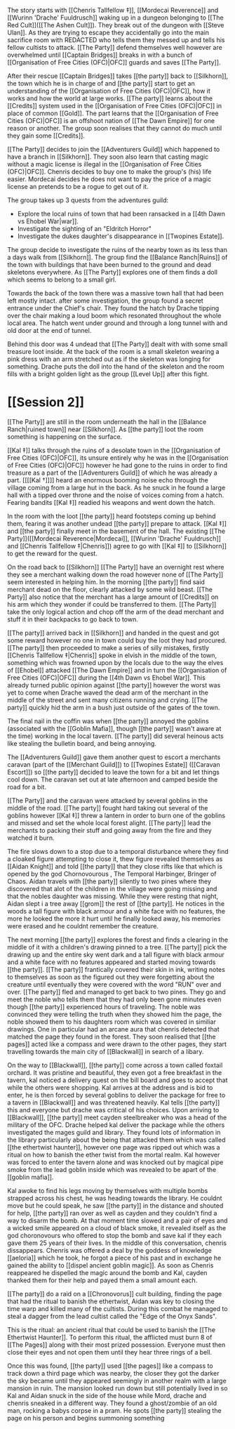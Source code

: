 The story starts with [[Chenris Tallfellow ‡]], [[Mordecai Reverence]] and [[Wurinn 'Drache' Fuuldrusch]] waking up in a dungeon belonging to [[The Red Cult]]([[The Ashen Cult]]). They break out of the dungeon with [[Steve Ulan]]. As they are trying to escape they accidentally go into the main sacrifice room with REDACTED who tells them they messed up and tells his fellow cultists to attack. [[The Party]] defend themselves well however are overwhelmed until [[Captain Bridges]] breaks in with a bunch of [[Organisation of Free Cities (OFC)|OFC]] guards and saves [[The Party]].

After their rescue [[Captain Bridges]] takes [[the party]] back to [[Silkhorn]], the town which he is in charge of and [[the party]] start to get an understanding of the [[Organisation of Free Cities (OFC)|OFC]], how it works and how the world at large works. [[The party]] learns about the [[Credits]] system used in the [[Organisation of Free Cities (OFC)|OFC]] in place of common [[Gold]]. The part learns that the [[Organisation of Free Cities (OFC)|OFC]] is an offshoot nation of [[The Dawn Empire]] for one reason or another. The group soon realises that they cannot do much until they gain some [[Credits]].

[[The Party]] decides to join the [[Adventurers Guild]] which happened to have a branch in [[Silkhorn]]. They soon also learn that casting magic without a magic license is illegal in the [[Organisation of Free Cities (OFC)|OFC]]. Chenris decides to buy one to make the group's (his) life easier. Mordecai decides he does not want to pay the price of a magic license an pretends to be a rogue to get out of it.

The group takes up 3 quests from the adventures guild:
- Explore the local ruins of town that had been ransacked in a [[4th Dawn vs Ehobel War|war]].
- Investigate the sighting of an "Eldritch Horror"
- Investigate the dukes daughter's disappearance in [[Twopines Estate]].

The group decide to investigate the ruins of the nearby town as its less than a days walk from [[Silkhorn]]. The group find the [[Balance Ranch|Ruins]] of the town with buildings that have been burned to the ground and dead skeletons everywhere. As [[The Party]] explores one of them finds a doll which seems to belong to a small girl.

Towards the back of the town there was a massive town hall that had been left mostly intact. after some investigation, the group found a secret entrance under the Chief's chair. They found the hatch by Drache tipping over the chair making a loud boom which resonated throughout the whole local area. The hatch went under ground and through a long tunnel with and old door at the end of tunnel. 

Behind this door was 4 undead that [[The Party]] dealt with with some small treasure loot inside. At the back of the room is a small skeleton wearing a pink dress with an arm stretched out as if the skeleton was longing for something. Drache puts the doll into the hand of the skeleton and the room fills with a bright golden light as the group [[Level Up]] after this fight.

# [[Session 2]]
[[The Party]] are still in the room underneath the hall in the [[Balance Ranch|ruined town]] near [[Silkhorn]]. As [[the party]] loot the room something is happening on the surface.

[[Kal ‡]] talks through the ruins of a desolate town in the [[Organisation of Free Cities (OFC)|OFC]], its unsure entirely why he was in the [[Organisation of Free Cities (OFC)|OFC]] however he had gone to the ruins in order to find treasure as a part of the [[Adventurers Guild]] of which he was already a part. [[[[Kal †]]]] heard an enormous booming noise echo through the village coming from a large hut in the back. As he snuck in he found a large hall with a tipped over throne and the noise of voices coming from a hatch. Fearing bandits [[Kal ‡]] readied his weapons and went down the hatch.

In the room with the loot [[the party]] heard footsteps coming up behind them, fearing it was another undead [[the party]] prepare to attack. [[Kal ‡]] and [[the party]] finally meet in the basement of the hall. The existing [[The Party]]([[Mordecai Reverence|Mordecai]], [[Wurinn 'Drache' Fuuldrusch]] and [[Chenris Tallfellow ‡|Chenris]]) agree to go with [[Kal ‡]] to [[Silkhorn]] to get the reward for the quest. 

On the road back to [[Silkhorn]] [[The Party]] have an overnight rest where they see a merchant walking down the road however none of [[The Party]] seem interested in helping him. In the morning [[the party]] find said merchant dead on the floor, clearly attacked by some wild beast. [[The Party]] also notice that the merchant has a large amount of [[Credits]] on his arm which they wonder if could be transferred to them. [[The Party]] take the only logical action and chop off the arm of the dead merchant and stuff it in their backpacks to go back to town.

[[The party]] arrived back in [[Silkhorn]] and handed in the quest and got some reward however no one in town could buy the loot they had procured. [[The party]] then proceeded to make a series of silly mistakes, firstly [[Chenris Tallfellow ‡|Chenris]] spoke in elvish in the middle of the town, something which was frowned upon by the locals due to the way the elves of [[Ehobel]] attacked [[The Dawn Empire]] and in turn the [[Organisation of Free Cities (OFC)|OFC]] during the [[4th Dawn vs Ehobel War]]. This already turned public opinion against [[the party]] however the worst was yet to come when Drache waved the dead arm of the merchant in the middle of the street and sent many citizens running and crying. [[The party]] quickly hid the arm in a bush just outside of the gates of the town.

The final nail in the coffin was when [[the party]] annoyed the goblins (associated with the [[Goblin Mafia]], though [[the party]] wasn't aware at the time) working in the local tavern. [[The party]] did several heinous acts like stealing the bulletin board, and being annoying.

The [[Adventurers Guild]] gave them another quest to escort a merchants caravan (part of the [[Merchant Guild]]) to [[Twopines Estate]] ([[Caravan Escort]]) so [[the party]] decided to leave the town for a bit and let things cool down. The caravan set out at late afternoon and camped beside the road for a bit.

[[The Party]] and the caravan were attacked by several goblins in the middle of the road. [[The party]] fought hard taking out several of the goblins however [[Kal ‡]] threw a lantern in order to burn one of the goblins and missed and set the whole local forest alight. [[The party]] lead the merchants to packing their stuff and going away from the fire and they watched it burn.


The fire slows down to a stop due to a temporal disturbance where they find a cloaked figure attempting to close it, thew figure revealed themselves as [[Aidan Knight]] and told [[the party]] that they close rifts like that which is opened by  the god Chornovourous , The Temporal Harbinger, Bringer of Chaos. Aidan travels with [[the party]] silently to two pines where they discovered that alot of the children in the village were going missing and that the nobles daughter was missing. While they were resting that night, Aidan slept i a tree away [[grom]] the rest of [[the party]]. He notices in the woods a tall figure with black armour and a white face with no features, the more he looked the more it hurt until he finally looked away, his memories were erased and he couldnt remember the creature.

The next morning [[the party]] explores the forest and finds a clearing in the middle of it with a children's drawing pinned to a tree. [[The party]] pick the drawing up and the entire sky went dark and a tall figure with black armour and a white face with no features appeared and started moving towards [[the party]]. [[The party]] frantically covered their skin in ink, writing notes to themselves as soon as the figured out they were forgetting about the creature until eventually they were covered with the word "RUN" over and over. [[The party]] fled and managed to get back to two pines. They go and meet the noble who tells them that they had only been gone minutes even though [[the party]] experienced hours of traveling. The noble was convinced they were telling the truth when they showed him the page, the noble  showed them to his daughters room which was covered in similiar drawings. One in particular had an arcane aura that chenris detected that matched the page they found in the forest. They soon realised that [[the pages]] acted like a compass and were drawn to the other pages, they start travelling towards the main city of [[Blackwall]] in search of a libary.

On the way to [[Blackwall]], [[the party]] come across a town called foxtail orchard. It was pristine and beautiful, they even got a free breakfast in the tavern, kal noticed a delivery quest on the bill board and goes to accept that while the others were shopping. Kal arrives at the address and is bid to enter, he is then forced by several goblins to deliver the package for free to a tavern in [[Blackwall]] and was threatened heavily. Kal tells [[the party]] this and everyone but drache was critical of his choices. Upon arriving to [[Blackwall]], [[the party]] meet cayden steelbreaker who was a head of the military of the OFC.  Drache helped kal deliver the package while the others investigated the mages guild and library. They found lots of information in the library particularly about the being that attacked them which was called [[the ethertwist haunter]], however one page was ripped out which was a ritual on how to banish the ether twist from the mortal realm.  Kal however was forced to enter the tavern alone and was knocked out by magical pipe smoke from the lead goblin inside which was revealed to be apart of the [[goblin mafia]]. 

Kal awoke to find his legs moving by themselves with multiple bombs strapped across his chest, he was heading towards the library. He couldnt move but he could speak, he saw [[the party]] in the distance and shouted for help, [[the party]] ran over as well as cayden and they couldn't find a way to disarm the bomb. At that moment time slowed and a pair of eyes and a wicked smile appeared on a cloud of black smoke, it revealed itself as the god choronovours who offered to stop the bomb and save kal if they each gave them 25 years of their lives. In the middle of this conversation, chenris dissappears. Chenris was offered a deal by the goddess of knowledge [[aeloria]] which he took, he forgot a piece of his past and in exchange he gained the ability to [[dispel ancient goblin magic]]. As soon as Chenris reappeared he dispelled the magic around the bomb and Kal, cayden thanked them for their help and payed them a small amount each. 

[[The party]] do a raid on a [[Chronovorus]] cult building, finding the page that had the ritual to banish the ethertwist, Aidan was key to closing the time warp and killed many of the cultists. During this combat he managed to steal a dagger from the lead cultist called the "Edge of the Onyx Sands". 

This is the ritual:  an ancient ritual that could be used to banish the [[The Ethertwist Haunter]]. To perform this ritual, the afflicted must burn 8 of [[The Pages]] along with their most prized possession. Everyone must then close their eyes and not open them until they hear three rings of a bell. 

Once this was found, [[the party]] used [[the pages]] like a compass to track down a third page which was nearby, the closer they got the darker the sky became until they appeared seemingly in another realm with a large mansion in ruin. The mansion looked run down but still potentially lived in so Kal and Aidan snuck in the side of the house while Mord, drache and chenris sneaked in a different way. They found a ghost/zombie of an old man, rocking a babys corpse in a pram. He spots [[the party]] stealing the page on his person and  begins summoning something
